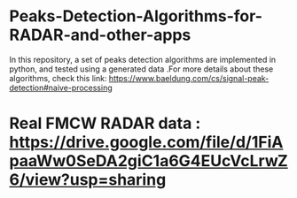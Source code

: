 # Peaks-Detection-Algorithms-for-RADAR-and-other-apps
In this repository, a set of peaks detection algorithms are implemented in python, and tested using a generated data .For more details about these algorithms, check this link: https://www.baeldung.com/cs/signal-peak-detection#naive-processing
# Real FMCW RADAR data : https://drive.google.com/file/d/1FiApaaWw0SeDA2giC1a6G4EUcVcLrwZ6/view?usp=sharing
